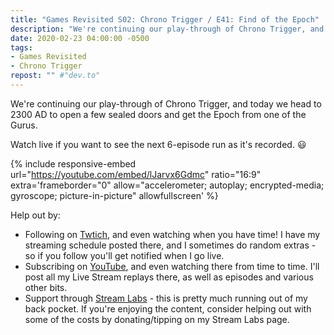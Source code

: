 ```yaml
---
title: "Games Revisited S02: Chrono Trigger / E41: Find of the Epoch"
description: "We're continuing our play-through of Chrono Trigger, and today we head to 2300 AD to open a few sealed doors and get the Epoch from one of the Gurus."
date: 2020-02-23 04:00:00 -0500
tags:
- Games Revisited
- Chrono Trigger
repost: "" #"dev.to"
---
```


We're continuing our play-through of Chrono Trigger, and today we head to 2300 AD to open a few sealed doors and get the Epoch from one of the Gurus.

Watch live if you want to see the next 6-episode run as it's recorded. :smiley:
<!--more-->

{% include responsive-embed url="https://youtube.com/embed/lJarvx6Gdmc" ratio="16:9" extra='frameborder="0" allow="accelerometer; autoplay; encrypted-media; gyroscope; picture-in-picture" allowfullscreen' %}

Help out by:
 * Following on [Twtich](https://twitch.tv/AnonJr_Live), and even watching when you have time! I have my streaming schedule posted there, and I sometimes do random extras - so if you follow you'll get notified when I go live.
 * Subscribing on [YouTube](http://www.youtube.com/channel/UCXafqhKHbkSUIrq0LAuu0tw), and even watching there from time to time. I'll post all my Live Stream replays there, as well as episodes and various other bits.
 * Support through [Stream Labs](https://streamlabs.com/anonjr_live) - this is pretty much running out of my back pocket. If you're enjoying the content, consider helping out with some of the costs by donating/tipping on my Stream Labs page.